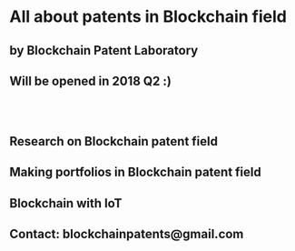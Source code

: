 <html>
<head>
  <h1>All about patents in Blockchain field </h1>
  <h2>by Blockchain Patent Laboratory </h2>
  
</head>

<Body>
  <h2>Will be opened in 2018 Q2 :) </h2>
  <br><br>
  <h2>Research on Blockchain patent field </h2>
  <h2>Making portfolios in Blockchain patent field</h2>
  <h2>Blockchain with IoT</h2>
  <h2>Contact: blockchainpatents@gmail.com </h2>
</Body>
